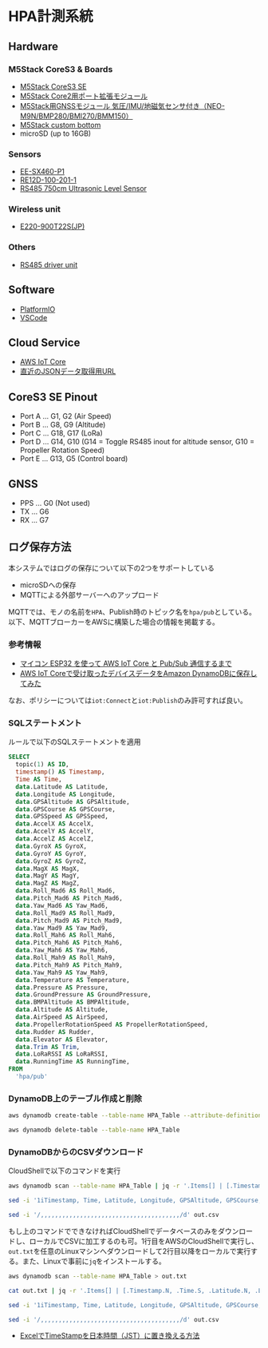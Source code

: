 # HPA計測系統

## Hardware

### M5Stack CoreS3 & Boards

* [M5Stack CoreS3 SE](https://www.switch-science.com/products/9690)
* [M5Stack Core2用ポート拡張モジュール](https://www.switch-science.com/products/8308)
* [M5Stack用GNSSモジュール 気圧/IMU/地磁気センサ付き（NEO-M9N/BMP280/BMI270/BMM150）](https://www.switch-science.com/products/9276?_pos=2&_sid=b1554245d&_ss=r)
* [M5Stack custom bottom](https://github.com/xoseperez/m5stack-rfm95/blob/master/enclosure/m5stack-rfm95-bottom-v2.stl)
* microSD (up to 16GB)

### Sensors

* [EE-SX460-P1](https://www.fa.omron.co.jp/products/family/3605)
* [RE12D-100-201-1](https://www.nidec-components.com/j/product/detail/00000062)
* [RS485 750cm Ultrasonic Level Sensor](https://www.seeedstudio.com/RS485-750cm-Ultrasonic-Level-Sensor-p-5587.html)

### Wireless unit

* [E220-900T22S(JP)](https://dragon-torch.tech/rf-modules/lora/e220-900t22s-jp)

### Others

* [RS485 driver unit](https://github.com/21km43/UART-RS485)

## Software

* [PlatformIO](https://platformio.org)
* [VSCode](https://code.visualstudio.com)

## Cloud Service

* [AWS IoT Core](https://aws.amazon.com/jp/iot-core)
* [直近のJSONデータ取得用URL](https://62u95gbc60.execute-api.us-east-1.amazonaws.com/test/items/hpa/latest)

## CoreS3 SE Pinout

* Port A ... G1, G2 (Air Speed)
* Port B ... G8, G9 (Altitude)
* Port C ... G18, G17 (LoRa)
* Port D ... G14, G10 (G14 = Toggle RS485 inout for altitude sensor, G10 = Propeller Rotation Speed)
* Port E ... G13, G5 (Control board)

## GNSS

* PPS ... G0 (Not used)
* TX ... G6
* RX ... G7

## ログ保存方法

本システムではログの保存について以下の2つをサポートしている

- microSDへの保存
- MQTTによる外部サーバーへのアップロード

MQTTでは、モノの名前を`HPA`、Publish時のトピック名を`hpa/pub`としている。以下、MQTTブローカーをAWSに構築した場合の情報を掲載する。

### 参考情報

- [マイコン ESP32 を使って AWS IoT Core と Pub/Sub 通信するまで](https://dev.classmethod.jp/articles/esp32-aws-iot-pubsub-basic)
- [AWS IoT Coreで受け取ったデバイスデータをAmazon DynamoDBに保存してみた](https://dev.classmethod.jp/articles/saving-device-data-from-iot-core-to-dynamodb)

なお、ポリシーについては`iot:Connect`と`iot:Publish`のみ許可すれば良い。

### SQLステートメント

ルールで以下のSQLステートメントを適用

```sql
SELECT
  topic(1) AS ID,
  timestamp() AS Timestamp,
  Time AS Time,
  data.Latitude AS Latitude,
  data.Longitude AS Longitude,
  data.GPSAltitude AS GPSAltitude,
  data.GPSCourse AS GPSCourse,
  data.GPSSpeed AS GPSSpeed,
  data.AccelX AS AccelX,
  data.AccelY AS AccelY,
  data.AccelZ AS AccelZ,
  data.GyroX AS GyroX,
  data.GyroY AS GyroY,
  data.GyroZ AS GyroZ,
  data.MagX AS MagX,
  data.MagY AS MagY,
  data.MagZ AS MagZ,
  data.Roll_Mad6 AS Roll_Mad6,
  data.Pitch_Mad6 AS Pitch_Mad6,
  data.Yaw_Mad6 AS Yaw_Mad6,
  data.Roll_Mad9 AS Roll_Mad9,
  data.Pitch_Mad9 AS Pitch_Mad9,
  data.Yaw_Mad9 AS Yaw_Mad9,
  data.Roll_Mah6 AS Roll_Mah6,
  data.Pitch_Mah6 AS Pitch_Mah6,
  data.Yaw_Mah6 AS Yaw_Mah6,
  data.Roll_Mah9 AS Roll_Mah9,
  data.Pitch_Mah9 AS Pitch_Mah9,
  data.Yaw_Mah9 AS Yaw_Mah9,
  data.Temperature AS Temperature,
  data.Pressure AS Pressure,
  data.GroundPressure AS GroundPressure,
  data.BMPAltitude AS BMPAltitude,
  data.Altitude AS Altitude,
  data.AirSpeed AS AirSpeed,
  data.PropellerRotationSpeed AS PropellerRotationSpeed,
  data.Rudder AS Rudder,
  data.Elevator AS Elevator,
  data.Trim AS Trim,
  data.LoRaRSSI AS LoRaRSSI,
  data.RunningTime AS RunningTime,
FROM
  'hpa/pub'
```

### DynamoDB上のテーブル作成と削除

```bash
aws dynamodb create-table --table-name HPA_Table --attribute-definitions AttributeName=ID,AttributeType=S AttributeName=Timestamp,AttributeType=N --key-schema AttributeName=ID,KeyType=HASH AttributeName=Timestamp,KeyType=RANGE --billing-mode PAY_PER_REQUEST --table-class STANDARD

aws dynamodb delete-table --table-name HPA_Table
```

### DynamoDBからのCSVダウンロード

CloudShellで以下のコマンドを実行

```bash
aws dynamodb scan --table-name HPA_Table | jq -r '.Items[] | [.Timestamp.N, .Time.S, .Latitude.N, .Longitude.N, .GPSAltitude.N, .GPSCourse.N, .GPSSpeed.N, .AccelX.N, .AccelY.N, .AccelZ.N, .GyroX.N, .GyroY.N, .GyroZ.N, .MagX.N, .MagY.N, .MagZ.N, .Roll_Mad6.N, .Pitch_Mad6.N, .Yaw_Mad6.N, .Roll_Mad9.N, .Pitch_Mad9.N, .Yaw_Mad9.N, .Roll_Mah6.N, .Pitch_Mah6.N, .Yaw_Mah6.N, .Roll_Mah9.N, .Pitch_Mah9.N, .Yaw_Mah9.N, .Temperature.N, .Pressure.N, .GroundPressure.N, .BMPAltitude.N, .Altitude.N, .AirSpeed.N, .PropellerRotationSpeed.N, .Rudder.N, .Elevator.N, .Trim.N, .LoRaRSSI.N, .RunningTime.N] | @csv' >> out.csv

sed -i '1iTimestamp, Time, Latitude, Longitude, GPSAltitude, GPSCourse, GPSSpeed, AccelX, AccelY, AccelZ, GyroX, GyroY, GyroZ, MagX, MagY, MagZ, Roll_Mad6, Pitch_Mad6, Yaw_Mad6, Roll_Mad9, Pitch_Mad9, Yaw_Mad9, Roll_Mah6, Pitch_Mah6, Yaw_Mah6, Roll_Mah9, Pitch_Mah9, Yaw_Mah9, Temperature, Pressure, GroundPressure, BMPAltitude, Altitude, AirSpeed, PropellerRotationSpeed, Rudder, Elevator, Trim, LoRaRSSI, RunningTime' out.csv

sed -i '/,,,,,,,,,,,,,,,,,,,,,,,,,,,,,,,,,,,,,,,/d' out.csv
```

もし上のコマンドでできなければCloudShellでデータベースのみをダウンロードし、ローカルでCSVに加工するのも可。1行目をAWSのCloudShellで実行し、`out.txt`を任意のLinuxマシンへダウンロードして2行目以降をローカルで実行する。また、Linuxで事前に`jq`をインストールする。

```bash
aws dynamodb scan --table-name HPA_Table > out.txt

cat out.txt | jq -r '.Items[] | [.Timestamp.N, .Time.S, .Latitude.N, .Longitude.N, .GPSAltitude.N, .GPSCourse.N, .GPSSpeed.N, .AccelX.N, .AccelY.N, .AccelZ.N, .GyroX.N, .GyroY.N, .GyroZ.N, .MagX.N, .MagY.N, .MagZ.N, .Roll_Mad6.N, .Pitch_Mad6.N, .Yaw_Mad6.N, .Roll_Mad9.N, .Pitch_Mad9.N, .Yaw_Mad9.N, .Roll_Mah6.N, .Pitch_Mah6.N, .Yaw_Mah6.N, .Roll_Mah9.N, .Pitch_Mah9.N, .Yaw_Mah9.N, .Temperature.N, .Pressure.N, .GroundPressure.N, .BMPAltitude.N, .Altitude.N, .AirSpeed.N, .PropellerRotationSpeed.N, .Rudder.N, .Elevator.N, .Trim.N, .LoRaRSSI.N, .RunningTime.N] | @csv' >> out.csv

sed -i '1iTimestamp, Time, Latitude, Longitude, GPSAltitude, GPSCourse, GPSSpeed, AccelX, AccelY, AccelZ, GyroX, GyroY, GyroZ, MagX, MagY, MagZ, Roll_Mad6, Pitch_Mad6, Yaw_Mad6, Roll_Mad9, Pitch_Mad9, Yaw_Mad9, Roll_Mah6, Pitch_Mah6, Yaw_Mah6, Roll_Mah9, Pitch_Mah9, Yaw_Mah9, Temperature, Pressure, GroundPressure, BMPAltitude, Altitude, AirSpeed, PropellerRotationSpeed, Rudder, Elevator, Trim, LoRaRSSI, RunningTime' out.csv

sed -i '/,,,,,,,,,,,,,,,,,,,,,,,,,,,,,,,,,,,,,,,/d' out.csv
```

- [ExcelでTimeStampを日本時間（JST）に置き換える方法](https://qiita.com/ajitama/items/c0b65ac7489f84c3b394)
